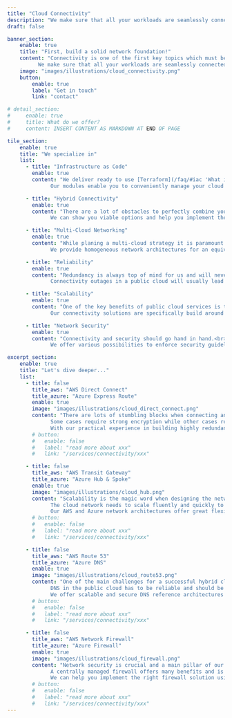 ```yaml
---
title: "Cloud Connectivity"
description: "We make sure that all your workloads are seamlessly connected to the AWS and Azure cloud with top-priority on reliability, scalability and security."
draft: false

banner_section:
    enable: true
    title: "First, build a solid network foundation!"
    content: "Connectivity is one of the first key topics which must be tackled to jump-start your cloud journey.<br><br>
          We make sure that all your workloads are seamlessly connected to the AWS and Azure cloud with top-priority on reliability, scalability and security."
    image: "images/illustrations/cloud_connectivity.png"
    button:
        enable: true
        label: "Get in touch"
        link: "contact"

# detail_section:
#     enable: true
#     title: What do we offer?
#     content: INSERT CONTENT AS MARKDOWN AT END OF PAGE

tile_section:
    enable: true
    title: "We specialize in"
    list:
      - title: "Infrastructure as Code"
        enable: true
        content: "We deliver ready to use [Terraform](/faq/#iac 'What is Infrastructure as Code?') modules which implement different reference architectures to meet your connectivity requirements.<br><br>
              Our modules enable you to conveniently manage your cloud connectivity solution while reducing human error and improving time-to-market."

      - title: "Hybrid Connectivity"
        enable: true
        content: "There are a lot of obstacles to perfectly combine your on-premises data center with a public cloud.<br><br>
              We can show you viable options and help you implement the best solution for your requirements."

      - title: "Multi-Cloud Networking"
        enable: true
        content: "While planing a multi-cloud strategy it is paramount to standardize the connectivity.<br><br>
              We provide homogeneous network architectures for an equivalent connectivity solution across clouds."

      - title: "Reliability"
        enable: true
        content: "Redundancy is always top of mind for us and will never be treated as an afterthought.<br><br>
              Connectivity outages in a public cloud will usually lead to a severe impact on your workloads and therefor on your entire business."

      - title: "Scalability"
        enable: true
        content: "One of the key benefits of public cloud services is their ability to scale.<br><br>
              Our connectivity solutions are specifically build around scalability to keep up with a rapid growth."

      - title: "Network Security"
        enable: true
        content: "Connectivity and security should go hand in hand.<br><br>
              We offer various possibilities to enforce security guidelines directly at the network layer."

excerpt_section:
    enable: true
    title: "Let's dive deeper..."
    list:
      - title: false
        title_aws: "AWS Direct Connect"
        title_azure: "Azure Express Route"
        enable: true
        image: "images/illustrations/cloud_direct_connect.png"
        content: "There are lots of stumbling blocks when connecting an on-premises data center to the public cloud.<br>
              Some cases require strong encryption while other cases require the best possible latency and sometimes both is necessary.
              With our practical experience in building highly redundant Direct Connect and Express Route solutions we can expedite this task."
        # button:
        #   enable: false
        #   label: "read more about xxx"
        #   link: "/services/connectivity/xxx"

      - title: false
        title_aws: "AWS Transit Gateway"
        title_azure: "Azure Hub & Spoke"
        enable: true
        image: "images/illustrations/cloud_hub.png"
        content: "Scalability is the magic word when designing the network in a public cloud environment.<br>
              The cloud network needs to scale fluently and quickly to keep up with rapid growth and to improve time-to-market.
              Our AWS and Azure network architectures offer great flexibility and are built to last."
        # button:
        #   enable: false
        #   label: "read more about xxx"
        #   link: "/services/connectivity/xxx"

      - title: false
        title_aws: "AWS Route 53"
        title_azure: "Azure DNS"
        enable: true
        image: "images/illustrations/cloud_route53.png"
        content: "One of the main challenges for a successful hybrid cloud environment is a well thought out DNS solution.<br>
              DNS in the public cloud has to be reliable and should be adaptable while not being restrictive.
              We offer scalable and secure DNS reference architectures and enable you to implement the right solution."
        # button:
        #   enable: false
        #   label: "read more about xxx"
        #   link: "/services/connectivity/xxx"

      - title: false
        title_aws: "AWS Network Firewall"
        title_azure: "Azure Firewall"
        enable: true
        image: "images/illustrations/cloud_firewall.png"
        content: "Network security is crucial and a main pillar of our connectivity services.<br>
              A centrally managed firewall offers many benefits and is essential to keep your public cloud environment safe.
              We can help you implement the right firewall solution using cloud native principles."
        # button:
        #   enable: false
        #   label: "read more about xxx"
        #   link: "/services/connectivity/xxx"
---
```

